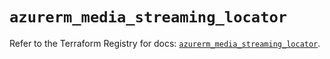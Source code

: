 # `azurerm_media_streaming_locator`

Refer to the Terraform Registry for docs: [`azurerm_media_streaming_locator`](https://registry.terraform.io/providers/hashicorp/azurerm/3.89.0/docs/resources/media_streaming_locator).
